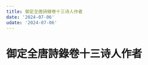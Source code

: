 ```yaml
---
title: 御定全唐詩錄卷十三诗人作者
date: '2024-07-06'
udate: '2024-07-06'
---
```

# 御定全唐詩錄卷十三诗人作者

<AuthorPage :authorMap="authorMap" :chapternum="13" />

<script setup>
const chapter = '卷十三';
import authorMap from '/data/qtsl/卷十三/author.json'
</script>
